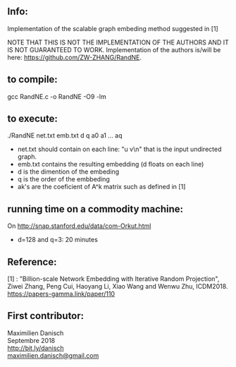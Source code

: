 
## Info:
Implementation of the scalable graph embeding method suggested in [1]

NOTE THAT THIS IS NOT THE IMPLEMENTATION OF THE AUTHORS AND IT IS NOT GUARANTEED TO WORK.
Implementation of the authors is/will be here: https://github.com/ZW-ZHANG/RandNE.

## to compile:

gcc RandNE.c -o RandNE -O9 -lm

## to execute:

./RandNE net.txt emb.txt d q a0 a1 ... aq
- net.txt should contain on each line: "u v\n" that is the input undirected graph.
- emb.txt contains the resulting embedding (d floats on each line)
- d is the dimention of the embeding
- q is the order of the embbeding
- ak's are the coeficient of A^k matrix such as defined in [1]

## running time on a commodity machine:

On http://snap.stanford.edu/data/com-Orkut.html
- d=128 and q=3: 20 minutes


## Reference:
[1] : "Billion-scale Network Embedding with Iterative Random Projection", Ziwei Zhang, Peng Cui, Haoyang Li, Xiao Wang and Wenwu Zhu, ICDM2018. https://papers-gamma.link/paper/110

## First contributor:
Maximilien Danisch  
Septembre 2018  
http://bit.ly/danisch  
maximilien.danisch@gmail.com

